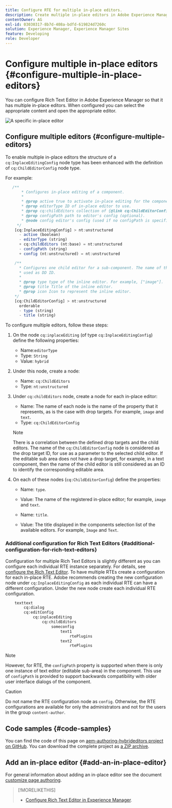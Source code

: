 ```yaml
---
title: Configure RTE for multiple in-place editors.
description: Create multiple in-place editors in Adobe Experience Manager by configuring Rich Text Editor.
contentOwner: AG
exl-id: 03030317-8b7d-408a-bdfd-619824d7260c
solution: Experience Manager, Experience Manager Sites
feature: Developing
role: Developer
---
```

# Configure multiple in-place editors {#configure-multiple-in-place-editors}

You can configure Rich Text Editor in Adobe Experience Manager so that it has multiple in-place editors. When configured you can select the appropriate content and open the appropriate editor.

![A specific in-place editor](assets/rte-inplace-editor.png)

## Configure multiple editors {#configure-multiple-editors}

To enable multiple in-place editors the structure of a `cq:InplaceEditingConfig` node type has been enhanced with the definition of `cq:ChildEditorConfig` node type.

For example:

```js
   /**
       * Configures in-place editing of a component.
       *
       * @prop active true to activate in-place editing for the component.
       * @prop editorType ID of in-place editor to use.
       * @prop cq:childEditors collection of {@link cq:ChildEditorConfig} nodes.
       * @prop configPath path to editor's config (optional).
       * @node config editor's config (used if no configPath is specified; optional).
     */
    [cq:InplaceEditingConfig] > nt:unstructured
      - active (boolean)
      - editorType (string)
      + cq:childEditors (nt:base) = nt:unstructured
      - configPath (string)
      + config (nt:unstructured) = nt:unstructured

    /**
      * Configures one child editor for a sub-component. The name of the this node is
      * used as DD ID.
      *
      * @prop type type of the inline editor. For example, ["image"].
      * @prop title Title of the inline editor.
      * @prop icon Icon to represent the inline editor.
    */
    [cq:ChildEditorConfig] > nt:unstructured
      orderable
      - type (string)
      - title (string)
```

To configure multiple editors, follow these steps:

1. On the node `cq:inplaceEditing` (of type `cq:InplaceEditingConfig`) define the following properties:

    * Name:`editorType`
    * Type: `String`
    * Value: `hybrid`

1. Under this node, create a node:

    * Name: `cq:ChildEditors`
    * Type: `nt:unstructured`

1. Under `cq:childEditors` node, create a node for each in-place editor:

    * Name: The name of each node is the name of the property that it represents, as is the case with drop targets. For example, `image` and `text`.
    * Type: `cq:ChildEditorConfig`

   >[!NOTE]
   >
   >There is a correlation between the defined drop targets and the child editors. The name of the `cq:ChildEditorConfig` node is considered as the drop target ID, for use as a parameter to the selected child editor. If the editable sub area does not have a drop target, for example, in a text component, then the name of the child editor is still considered as an ID to identify the corresponding editable area.

1. On each of these nodes (`cq:ChildEditorConfig`) define the properties:

    * Name: `type`.
    * Value: The name of the registered in-place editor; for example, `image` and `text`.

    * Name: `title`.
    * Value: The title displayed in the components selection list of the available editors. For example, `Image` and `Text`.

### Additional configuration for Rich Text Editors {#additional-configuration-for-rich-text-editors}

Configuration for multiple Rich Text Editors is slightly different as you can configure each individual RTE instance separately. For details, see [configure the Rich Text Editor](/help/sites-administering/rich-text-editor.md). To have multiple RTEs create a configuration for each in-place RTE. Adobe recommends creating the new configuration node under `cq:InplaceEditingConfig` as each individual RTE can have a different configuration. Under the new node create each individual RTE configuration.

```xml
    texttext
        cq:dialog
        cq:editConfig
            cq:inplaceEditing
                cq:childEditors
                    someconfig
                        text1
                            rtePlugins
                        text2
                            rtePlugins
```

>[!NOTE]
>
>However, for RTE, the `configPath` property is supported when there is only one instance of text editor (editable sub-area) in the component. This use of `configPath` is provided to support backwards compatibility with older user interface dialogs of the component.

>[!CAUTION]
>
>Do not name the RTE configuration node as `config`. Otherwise, the RTE configurations are available for only the administrators and not for the users in the group `content-author`.

## Code samples {#code-samples}

You can find the code of this page on [aem-authoring-hybrideditors project on GitHub](https://github.com/Adobe-Marketing-Cloud/aem-authoring-hybrideditors). You can download the complete project as [a ZIP archive](https://github.com/Adobe-Marketing-Cloud/aem-authoring-hybrideditors/archive/master.zip).

## Add an in-place editor {#add-an-in-place-editor}

For general information about adding an in-place editor see the document [customize page authoring](/help/sites-developing/customizing-page-authoring-touch.md#add-new-in-place-editor).

>[!MORELIKETHIS]
>
>* [Configure Rich Text Editor in Experience Manager](/help/sites-administering/rich-text-editor.md).
